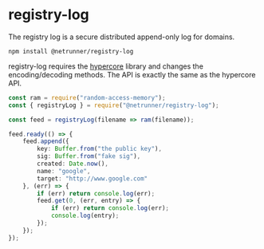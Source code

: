 # registry-log
The registry log is a secure distributed append-only log for domains.

```
npm install @netrunner/registry-log
```

registry-log requires the [hypercore](https://www.npmjs.com/package/hypercore) library and changes
the encoding/decoding methods. The API is exactly the same as the hypercore API.

```typescript
const ram = require("random-access-memory");
const { registryLog } = require("@netrunner/registry-log");

const feed = registryLog(filename => ram(filename));

feed.ready(() => {
    feed.append({
        key: Buffer.from("the public key"),
        sig: Buffer.from("fake sig"),
        created: Date.now(),
        name: "google",
        target: "http://www.google.com"
    }, (err) => {
        if (err) return console.log(err);
        feed.get(0, (err, entry) => {
            if (err) return console.log(err);
            console.log(entry);
        });
    });
});
```
